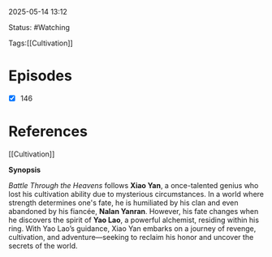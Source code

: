

2025-05-14 13:12


Status: #Watching

Tags:[[Cultivation]]

# Episodes

- [x] 146

# References


[[Cultivation]]

**Synopsis**  

_Battle Through the Heavens_ follows **Xiao Yan**, a once-talented genius who lost his cultivation ability due to mysterious circumstances. In a world where strength determines one's fate, he is humiliated by his clan and even abandoned by his fiancée, **Nalan Yanran**. However, his fate changes when he discovers the spirit of **Yao Lao**, a powerful alchemist, residing within his ring. With Yao Lao’s guidance, Xiao Yan embarks on a journey of revenge, cultivation, and adventure—seeking to reclaim his honor and uncover the secrets of the world.


